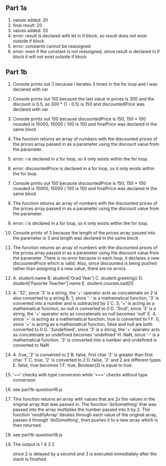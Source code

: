 ## Part 1a

1. values added:  20
2. final result:  20
3. values added:  20
4. error: result is declared with let in if block, so result does not exist outside if block
5. error: constants cannot be reassigned
6. error: even if the constant is not reassigned, since result is declared in if block it will not exist outside if block

## Part 1b

1. Console prints out 3 because i iterates 3 times in the for loop and i was declared with var
2. Console prints out 150 because the last value in prices is 300 and the discount is 0.5, so 300 * (1 - 0.5) is 150 and discountedPrice was declared with var
3. Console prints out 150 because discountedPrice is 150, 150 * 100 rounded is 15000, 15000 / 100 is 150 and finalPrice was declared in the same block
4. The function returns an array of numbers with the discounted prices of the prices array passed in as a parameter using the discount value from the parameter.
5. error: i is declared in a for loop, so it only exists within the for loop.
6. error: discountedPrice is declared in a for loop, so it only exists within the for loop.
7. Console prints out 150 because discountedPrice is 150, 150 * 100 rounded is 15000, 15000 / 100 is 150 and finalPrice was declared in the same block
8. The function returns an array of numbers with the discounted prices of the prices array passed in as a parameter using the discount value from the parameter.
9. error: i is declared in a for loop, so it only exists within the for loop.
10. Console prints of 3 because the length of the prices array passed into the parameter is 3 and length was declared in the same block
11. The function returns an array of numbers with the discounted prices of the prices array passed in as a parameter using the discount value from the parameter. There is no error because in each loop, it declares a new discountedPrice which is valid. Also, since discounted is being pushed rather than assigning it a new value, there are no errors.
12. A. student.name
    B. student['Grad Year']
    C. student.greeting()
    D. student['Favorite Teacher'].name
    E. student.courseLoad[0]
13. A. '32', since '3' is a string, the '+' operator acts as concatenate so 2 is also converted to a string
    B. 1, since '-' is a mathematical function, '3' is converted into a number and is subtracted by 2
    C. 3, '+' is acting as a mathematical function, so null is converted to 0
    D. '3null', since '3' is a string, the '+' operator acts as concatenate so null becomes 'null'
    E. 4, since '+' is acting as a mathematical function, true is converted to 1
    F. 0, since '+' is acting as a mathematical function, false and null are both converted to 0 
    G. '3undefined', since '3' is a string, the '+' operator acts as concatenate so undefined becomes 'undefined'
    H. NaN, since '-' is a mathematical function, '3' is converted into a number and undefined is converted to NaN
14. A. true, '2' is converted to 2
    B. false, first char '2' is greater than first char '1'
    C. true, '2' is converted to 2
    D. false, '2' and 2 are different types
    E. false, true becomes 1 
    F. true, Boolean(2) is equal to true
15. '==' checks with type conversion while '===' checks without type conversion
16. see part1b-question16.js
17. This function returns an array with values that are 2x the values in the original array that was passed in. The function 'doSomething' that was passed into the array multiplies the number passed into it by 2. The function 'modifyArray' iterates through each value of the original array, passes it through 'doSomething', then pushes it to a new array which is then returned.
18. see part1b-question18.js
19. The output is 
    1
    4
    3
    2

    since 2 is delayed by a second and 3 is executed immediately after the stack is finished.